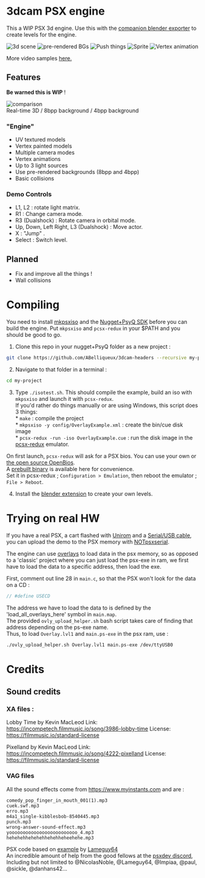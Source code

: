 # 3dcam PSX engine

This a WIP PSX 3d engine. Use this with the [companion blender exporter](https://github.com/ABelliqueux/blender_io_export_psx_mesh) to create levels for the engine.

![3d scene](https://wiki.arthus.net/assets/3d.gif)
![pre-rendered BGs](https://wiki.arthus.net/assets/precalc.gif)
![Push things](https://wiki.arthus.net/assets/push.gif)
![Sprite](https://wiki.arthus.net/assets/sprite.gif)
![Vertex animation](https://wiki.arthus.net/assets/vertexanim.gif)

More video samples [here.](https://tube.fdn.fr/video-channels/psxdev/videos)

## Features

**Be warned this is WIP** !

![comparison](https://wiki.arthus.net/assets/rt-8b-4b.gif)  
Real-time 3D / 8bpp background / 4bpp background
  
### "Engine"

  * UV textured models
  * Vertex painted models
  * Multiple camera modes
  * Vertex animations
  * Up to 3 light sources
  * Use pre-rendered backgrounds (8bpp and 4bpp)
  * Basic collisions

### Demo Controls

 * L1, L2 : rotate light matrix.
 * R1     : Change camera mode.
 * R3 (Dualshock) : Rotate camera in orbital mode.
 * Up, Down, Left Right, L3 (Dualshock) : Move actor.
 * X      : "Jump" .
 * Select : Switch level.
  
## Planned

  * Fix and improve all the things !
  * Wall collisions

# Compiling

You need to install [mkpsxiso](https://github.com/Lameguy64/mkpsxiso) and the [Nugget+PsyQ SDK](https://github.com/ABelliqueux/nolibgs_hello_worlds/tree/newtree#installation) before
you can build the engine. Put `mkpsxiso` and `pcsx-redux` in your $PATH and you should be good to go.

  1. Clone this repo in your nugget+PsyQ folder as a new project :
```bash
git clone https://github.com/ABelliqueux/3dcam-headers --recursive my-project
```
  2. Navigate to that folder in a terminal :
```bash
cd my-project
```
  3. Type `./isotest.sh`. This should compile the example, build an iso with `mkpsxiso` and launch it with `pcsx-redux`.  
  If you'd rather do things manually or are using Windows, this script does 3 things:  
    * `make` : compile the project  
    * `mkpsxiso -y config/OverlayExample.xml` : create the bin/cue disk image  
    * `pcsx-redux -run -iso OverlayExample.cue` : run the disk image in the [pcsx-redux](https://github.com/grumpycoders/pcsx-redux/) emulator.  
  
  On first launch, `pcsx-redux` will ask for a PSX bios. You can use your own or [the open source OpenBios](https://github.com/grumpycoders/pcsx-redux/tree/main/src/mips/openbios).  
  A [prebuilt binary](https://psx.arthus.net/roms/bios/openbios.bin) is available here for convenience.  
  Set it in pcsx-redux ; `Configuration > Emulation`, then reboot the emulator ; `File > Reboot`. 
  
  4. Install the [blender extension](https://github.com/ABelliqueux/blender_io_export_psx_mesh) to create your own levels.

# Trying on real HW

If you have a real PSX, a cart flashed with [Unirom](https://github.com/JonathanDotCel/unirom8_bootdisc_and_firmware_for_ps1) and a [Serial/USB cable](https://unirom.github.io/serial_psx_cable/), you can upload the demo to the PSX memory with [NOTpsxserial](https://github.com/JonathanDotCel/NOTPSXSerial).  

The engine can use [overlays](https://github.com/JaberwockySeamonstah/PSXOverlayExample/) to load data in the psx memory, so as opposed to a 'classic' project where you can just load the psx-exe in ram, we first have to load the data to a specific address, then load the exe.  

First, comment out line 28 in `main.c`, so that the PSX won't look for the data on a CD :
```c
// #define USECD
```
The address we have to load the data to is defined by the 'load_all_overlays_here' symbol in `main.map`.  
The provided `ovly_upload_helper.sh` bash script takes care of finding that address depending on the ps-exe name.  
Thus, to load `Overlay.lvl1` and `main.ps-exe` in the psx ram, use :  
```bash
./ovly_upload_helper.sh Overlay.lvl1 main.ps-exe /dev/ttyUSB0
```

# Credits

## Sound credits

### XA files :

Lobby Time by Kevin MacLeod
Link: https://incompetech.filmmusic.io/song/3986-lobby-time
License: https://filmmusic.io/standard-license

Pixelland by Kevin MacLeod
Link: https://incompetech.filmmusic.io/song/4222-pixelland
License: https://filmmusic.io/standard-license

### VAG files

All the sound effects come from https://www.myinstants.com and are :  

```
comedy_pop_finger_in_mouth_001(1).mp3
cuek.swf.mp3
erro.mp3
m4a1_single-kibblesbob-8540445.mp3
punch.mp3
wrong-answer-sound-effect.mp3
yooooooooooooooooooooooooo_4.mp3
hehehehhehehehhehehheheehehe.mp3
```

PSX code based on [example](https://psx.arthus.net/code/primdraw.7z) by [Lameguy64](https://github.com/Lameguy64)  
An incredible amount of help from the good fellows at the [psxdev discord](https://discord.com/invite/EnaNgrqJ?utm_source=Discord%20Widget&utm_medium=Connect),  
Including but not limited to @NicolasNoble, @Lameguy64, @Impiaa, @paul, @sickle, @danhans42...
